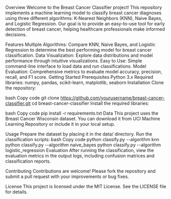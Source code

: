 Overview
Welcome to the Breast Cancer Classifier project! This repository implements a machine learning model to classify breast cancer diagnoses using three different algorithms: K-Nearest Neighbors (KNN), Naive Bayes, and Logistic Regression. Our goal is to provide an easy-to-use tool for early detection of breast cancer, helping healthcare professionals make informed decisions.

Features
Multiple Algorithms: Compare KNN, Naive Bayes, and Logistic Regression to determine the best performing model for breast cancer classification.
Data Visualization: Explore data distributions and model performance through intuitive visualizations.
Easy to Use: Simple command-line interface to load data and run classifications.
Model Evaluation: Comprehensive metrics to evaluate model accuracy, precision, recall, and F1 score.
Getting Started
Prerequisites
Python 3.x
Required libraries: numpy, pandas, scikit-learn, matplotlib, seaborn
Installation
Clone the repository:

bash
Copy code
git clone https://github.com/yourusername/breast-cancer-classifier.git
cd breast-cancer-classifier
Install the required libraries:

bash
Copy code
pip install -r requirements.txt
Data
This project uses the Breast Cancer Wisconsin dataset. You can download it from UCI Machine Learning Repository or include it in your local setup.

Usage
Prepare the dataset by placing it in the data/ directory.
Run the classification scripts:
bash
Copy code
python classify.py --algorithm knn
python classify.py --algorithm naive_bayes
python classify.py --algorithm logistic_regression
Evaluation
After running the classification, view the evaluation metrics in the output logs, including confusion matrices and classification reports.

Contributing
Contributions are welcome! Please fork the repository and submit a pull request with your improvements or bug fixes.

License
This project is licensed under the MIT License. See the LICENSE file for details.
